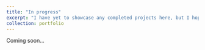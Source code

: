 ```yaml
---
title: "In progress"
excerpt: "I have yet to showcase any completed projects here, but I hope to update this page soon!"
collection: portfolio
---
```


Coming soon...
